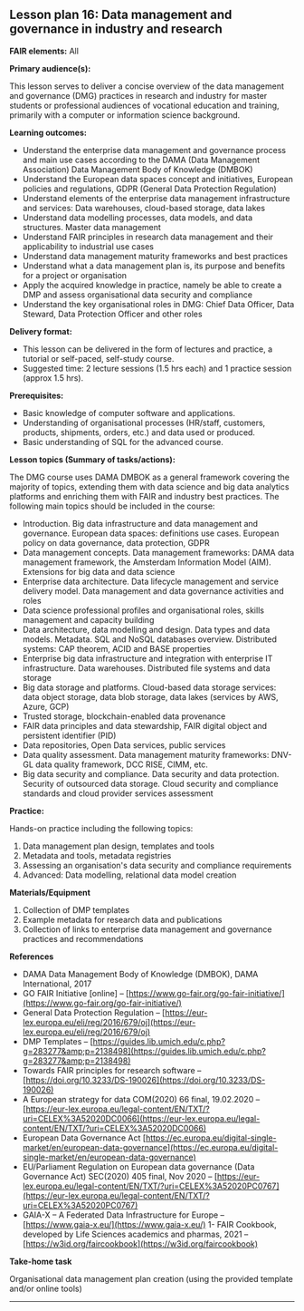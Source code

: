 ## Lesson plan 16: Data management and governance in industry and research

**FAIR elements:** All

**Primary audience(s):**

This lesson serves to deliver a concise overview of the data management and governance (DMG) practices in research and industry for master students or professional audiences of vocational education and training, primarily with a computer or information science background.

**Learning outcomes:**

- Understand the enterprise data management and governance process and main use cases according to the DAMA (Data Management Association) Data Management Body of Knowledge (DMBOK)
- Understand the European data spaces concept and initiatives, European policies and regulations, GDPR (General Data Protection Regulation)
- Understand elements of the enterprise data management infrastructure and services: Data warehouses, cloud-based storage, data lakes
- Understand data modelling processes, data models, and data structures. Master data management
- Understand FAIR principles in research data management and their applicability to industrial use cases
- Understand data management maturity frameworks and best practices
- Understand what a data management plan is, its purpose and benefits for a project or organisation
- Apply the acquired knowledge in practice, namely be able to create a DMP and assess organisational data security and compliance
- Understand the key organisational roles in DMG: Chief Data Officer, Data Steward, Data Protection Officer and other roles

**Delivery format:**

- This lesson can be delivered in the form of lectures and practice, a tutorial or self-paced, self-study course.  
- Suggested time: 2 lecture sessions (1.5 hrs each) and 1 practice session (approx 1.5 hrs).

**Prerequisites:**

- Basic knowledge of computer software and applications.  
- Understanding of organisational processes (HR/staff, customers, products, shipments, orders, etc.) and data used or produced.  
- Basic understanding of SQL for the advanced course.

**Lesson topics (Summary of tasks/actions):**

The DMG course uses DAMA DMBOK as a general framework covering the majority of topics, extending them with data science and big data analytics platforms and enriching them with FAIR and industry best practices. The following main topics should be included in the course:

- Introduction. Big data infrastructure and data management and governance. European data spaces: definitions use cases. European policy on data governance, data protection, GDPR
- Data management concepts. Data management frameworks: DAMA data management framework, the Amsterdam Information Model (AIM). Extensions for big data and data science
- Enterprise data architecture. Data lifecycle management and service delivery model. Data management and data governance activities and roles
- Data science professional profiles and organisational roles, skills management and capacity building
- Data architecture, data modelling and design. Data types and data models. Metadata. SQL and NoSQL databases overview. Distributed systems: CAP theorem, ACID and BASE properties
- Enterprise big data infrastructure and integration with enterprise IT infrastructure. Data warehouses. Distributed file systems and data storage
- Big data storage and platforms. Cloud-based data storage services: data object storage, data blob storage, data lakes (services by AWS, Azure, GCP)
- Trusted storage, blockchain-enabled data provenance
- FAIR data principles and data stewardship, FAIR digital object and persistent identifier (PID)
- Data repositories, Open Data services, public services
- Data quality assessment. Data management maturity frameworks: DNV-GL data quality framework, DCC RISE, CIMM, etc.
- Big data security and compliance. Data security and data protection. Security of outsourced data storage. Cloud security and compliance standards and cloud provider services assessment

**Practice:**

Hands-on practice including the following topics:

1. Data management plan design, templates and tools
2. Metadata and tools, metadata registries
3. Assessing an organisation&#39;s data security and compliance requirements
4. Advanced: Data modelling, relational data model creation

**Materials/Equipment**

1. Collection of DMP templates
2. Example metadata for research data and publications
3. Collection of links to enterprise data management and governance practices and recommendations

**References**

- DAMA Data Management Body of Knowledge (DMBOK), DAMA International, 2017
- GO FAIR Initiative [online] – [https://www.go-fair.org/go-fair-initiative/](https://www.go-fair.org/go-fair-initiative/)
- General Data Protection Regulation – [https://eur-lex.europa.eu/eli/reg/2016/679/oj](https://eur-lex.europa.eu/eli/reg/2016/679/oj)
- DMP Templates – [https://guides.lib.umich.edu/c.php?g=283277&amp;p=2138498](https://guides.lib.umich.edu/c.php?g=283277&amp;p=2138498)
- Towards FAIR principles for research software – [https://doi.org/10.3233/DS-190026](https://doi.org/10.3233/DS-190026)
- A European strategy for data COM(2020) 66 final, 19.02.2020 – [https://eur-lex.europa.eu/legal-content/EN/TXT/?uri=CELEX%3A52020DC0066](https://eur-lex.europa.eu/legal-content/EN/TXT/?uri=CELEX%3A52020DC0066)
- European Data Governance Act [https://ec.europa.eu/digital-single-market/en/european-data-governance](https://ec.europa.eu/digital-single-market/en/european-data-governance)
- EU/Parliament Regulation on European data governance (Data Governance Act) SEC(2020) 405 final, Nov 2020 – [https://eur-lex.europa.eu/legal-content/EN/TXT/?uri=CELEX%3A52020PC0767](https://eur-lex.europa.eu/legal-content/EN/TXT/?uri=CELEX%3A52020PC0767)
- GAIA-X – A Federated Data Infrastructure for Europe – [https://www.gaia-x.eu/](https://www.gaia-x.eu/)
1- FAIR Cookbook, developed by Life Sciences academics and pharmas, 2021 – [https://w3id.org/faircookbook](https://w3id.org/faircookbook)

**Take-home task**

Organisational data management plan creation (using the provided template and/or online tools)

---
